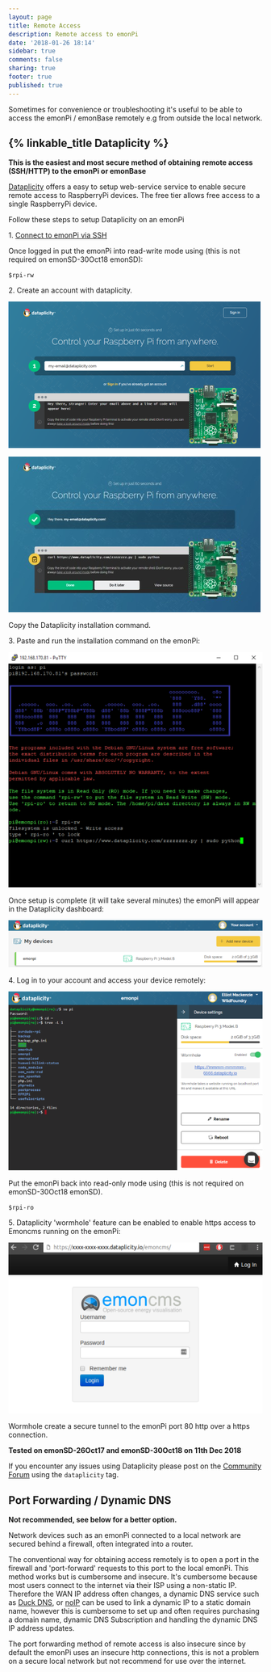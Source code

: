 ```yaml
---
layout: page
title: Remote Access
description: Remote access to emonPi
date: '2018-01-26 18:14'
sidebar: true
comments: false
sharing: true
footer: true
published: true
---
```


Sometimes for convenience or troubleshooting it's useful to be able to access the emonPi / emonBase remotely e.g from outside the local network.

## {% linkable_title Dataplicity %}

**This is the easiest and most secure method of obtaining remote access (SSH/HTTP) to the emonPi or emonBase**

[Dataplicity](https://www.dataplicity.com) offers a easy to setup web-service service to enable secure remote access to RaspberryPi devices. The free tier allows free access to a single RaspberryPi device.

Follow these steps to setup Dataplicity on an emonPi

1\. [Connect to emonPi via SSH](/technical/credentials/#ssh)

Once logged in put the emonPi into read-write mode using (this is not required on emonSD-30Oct18 emonSD):

    $rpi-rw

2\. Create an account with dataplicity.

  ![1-dataplicity](/images/setup/1-dataplicity.png)

  ![2-dataplicity](/images/setup/2-dataplicity.jpg)

Copy the Dataplicity installation command.

3\. Paste and run the installation command on the emonPi:

![3-dataplicity](/images/setup/3-dataplicity.png)

Once setup is complete (it will take several minutes) the emonPi will appear in the Dataplicity dashboard:

![4-dataplicity](/images/setup/4-dataplicity.png)

4\. Log in to your account and access your device remotely:

![5-dataplicity](/images/setup/5-dataplicity.png)

Put the emonPi back into read-only mode using (this is not required on emonSD-30Oct18 emonSD).

    $rpi-ro

5\. Dataplicity 'wormhole' feature  can be enabled to enable https access to Emoncms running on the emonPi:

![6-dataplicity](/images/setup/6-dataplicity.png)

Wormhole create a secure tunnel to the emonPi port 80 http over a https connection.

**Tested on emonSD-26Oct17 and emonSD-30Oct18 on 11th Dec 2018**

If you encounter any issues using Dataplicity please post on the [Community Forum](httsp://community.openenergymonitor.org) using the `dataplicity` tag.

## Port Forwarding / Dynamic DNS

**Not recommended, see below for a better option.**

Network devices such as an emonPi connected to a local network are secured behind a firewall, often integrated into a router.

The conventional way for obtaining access remotely is to open a port in the firewall and 'port-forward' requests to this port to the local emonPi. This method works but is cumbersome and insecure. It's cumbersome because most users connect to the internet via their ISP using a non-static IP. Therefore the WAN IP address often changes, a dynamic DNS service such as [Duck DNS](https://www.duckdns.org/), or [noIP](https://www.noip.com) can be used to link a dynamic IP to a static domain name, however this is cumbersome to set up and often requires purchasing a domain name, dynamic DNS Subscription and handling the dynamic DNS IP address updates.

The port forwarding method of remote access is also insecure since by default the emonPi uses an insecure http connections, this is not a problem on a secure local network but not recommend for use over the internet.
